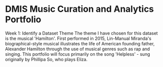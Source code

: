# DMIS Music Curation and Analytics Portfolio
Week 1: Identify a Dataset Theme
The theme I have chosen for this dataset is the musical 'Hamilton'. First performed in 2015, Lin-Manual Miranda's biographical-style musical illustrates the life of American founding father, Alexander Hamilton through the use of musical genres such as rap and singing. This portfolio will focus primarily on the song 'Helpless' - sung originally by Phillipa So, who plays Eliza.
